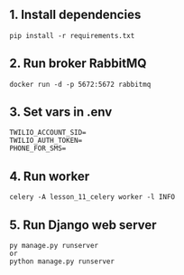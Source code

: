 ## 1. Install dependencies
```
pip install -r requirements.txt
```

## 2. Run broker RabbitMQ
```
docker run -d -p 5672:5672 rabbitmq
```

## 3. Set vars in .env
```
TWILIO_ACCOUNT_SID=
TWILIO_AUTH_TOKEN=
PHONE_FOR_SMS=
```

## 4. Run worker
```
celery -A lesson_11_celery worker -l INFO
```

## 5. Run Django web server
```
py manage.py runserver
or
python manage.py runserver
```